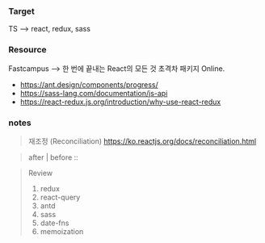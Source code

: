 
### Target

TS --> react, redux, sass

### Resource

Fastcampus --> 한 번에 끝내는 React의 모든 것 초격차 패키지 Online.


* https://ant.design/components/progress/
* https://sass-lang.com/documentation/js-api
* https://react-redux.js.org/introduction/why-use-react-redux



### notes
> 재조정 (Reconciliation)
> https://ko.reactjs.org/docs/reconciliation.html


> after | before ::


> Review
> 1. redux
> 2. react-query
> 4. antd
> 7. sass
> 8. date-fns
> 9. memoization